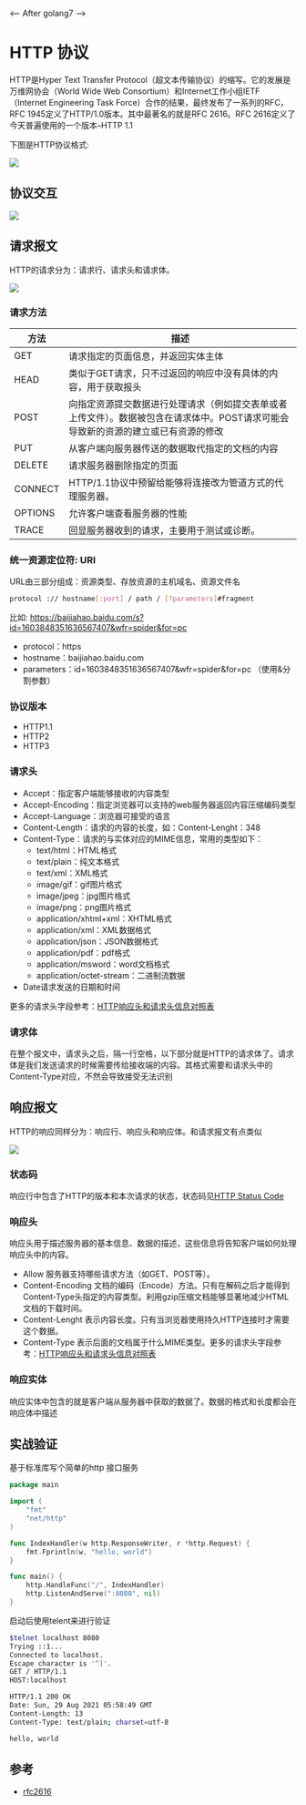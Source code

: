 <--
After golang7
-->
# HTTP 协议

HTTP是Hyper Text Transfer Protocol（超文本传输协议）的缩写。它的发展是万维网协会（World Wide Web Consortium）和Internet工作小组IETF（Internet Engineering Task Force）合作的结果，最终发布了一系列的RFC，RFC 1945定义了HTTP/1.0版本。其中最著名的就是RFC 2616。RFC 2616定义了今天普遍使用的一个版本–HTTP 1.1

下图是HTTP协议格式:

![](./images/http-protocol.jpeg)

## 协议交互

![](./images/http-protocol-01.jpeg)

## 请求报文

HTTP的请求分为：请求行、请求头和请求体。

![](./images/http-request.jpeg)


### 请求方法

| 方法 | 描述 |
|  ----  | ----  |
|  GET | 请求指定的页面信息，并返回实体主体|
|  HEAD | 类似于GET请求，只不过返回的响应中没有具体的内容，用于获取报头|
|  POST | 向指定资源提交数据进行处理请求（例如提交表单或者上传文件）。数据被包含在请求体中。POST请求可能会导致新的资源的建立或已有资源的修改|
|  PUT | 从客户端向服务器传送的数据取代指定的文档的内容|
|  DELETE | 请求服务器删除指定的页面|
|  CONNECT | HTTP/1.1协议中预留给能够将连接改为管道方式的代理服务器。|
|  OPTIONS | 允许客户端查看服务器的性能|
|  TRACE | 回显服务器收到的请求，主要用于测试或诊断。|  

### 统一资源定位符: URI

URL由三部分组成：资源类型、存放资源的主机域名、资源文件名

```sh
protocol :// hostname[:port] / path / [?parameters]#fragment
```

比如: https://baijiahao.baidu.com/s?id=1603848351636567407&wfr=spider&for=pc

+ protocol：https
+ hostname：baijiahao.baidu.com
+ parameters：id=1603848351636567407&wfr=spider&for=pc （使用&分割参数）


### 协议版本

+ HTTP1.1
+ HTTP2
+ HTTP3


### 请求头

+ Accept：指定客户端能够接收的内容类型
+ Accept-Encoding：指定浏览器可以支持的web服务器返回内容压缩编码类型
+ Accept-Language：浏览器可接受的语言
+ Content-Length：请求的内容的长度，如：Content-Lenght：348
+ Content-Type：请求的与实体对应的MIME信息，常用的类型如下：
    + text/html：HTML格式
    + text/plain：纯文本格式
    + text/xml：XML格式
    + image/gif：gif图片格式
    + image/jpeg：jpg图片格式
    + image/png：png图片格式
    + application/xhtml+xml：XHTML格式
    + application/xml：XML数据格式
    + application/json：JSON数据格式
    + application/pdf：pdf格式
    + application/msword：word文档格式
    + application/octet-stream：二进制流数据
+ Date请求发送的日期和时间

更多的请求头字段参考：[HTTP响应头和请求头信息对照表](http://tools.jb51.net/table/http_header)

### 请求体

在整个报文中，请求头之后，隔一行空格，以下部分就是HTTP的请求体了。请求体是我们发送请求的时候需要传给接收端的内容。其格式需要和请求头中的Content-Type对应，不然会导致接受无法识别

## 响应报文

HTTP的响应同样分为：响应行、响应头和响应体。和请求报文有点类似

![](./images/http-response.jpeg)


### 状态码

响应行中包含了HTTP的版本和本次请求的状态，状态码见[HTTP Status Code](https://datatracker.ietf.org/doc/html/rfc2616#section-6.1.1)

### 响应头

响应头用于描述服务器的基本信息、数据的描述，这些信息将告知客户端如何处理响应头中的内容。

+ Allow 服务器支持哪些请求方法（如GET、POST等）。
+ Content-Encoding 文档的编码（Encode）方法。只有在解码之后才能得到Content-Type头指定的内容类型。利用gzip压缩文档能够显著地减少HTML文档的下载时间。
+ Content-Lenght 表示内容长度。只有当浏览器使用持久HTTP连接时才需要这个数据。
+ Content-Type 表示后面的文档属于什么MIME类型。更多的请求头字段参考：[HTTP响应头和请求头信息对照表](http://tools.jb51.net/table/http_header)

### 响应实体

响应实体中包含的就是客户端从服务器中获取的数据了。数据的格式和长度都会在响应体中描述


## 实战验证

基于标准库写个简单的http 接口服务

```go
package main

import (
	"fmt"
	"net/http"
)

func IndexHandler(w http.ResponseWriter, r *http.Request) {
	fmt.Fprintln(w, "hello, world")
}

func main() {
	http.HandleFunc("/", IndexHandler)
	http.ListenAndServe(":8080", nil)
}
```

启动后使用telent来进行验证
```sh
$telnet localhost 8080
Trying ::1...
Connected to localhost.
Escape character is '^]'.
GET / HTTP/1.1
HOST:localhost

HTTP/1.1 200 OK
Date: Sun, 29 Aug 2021 05:58:49 GMT
Content-Length: 13
Content-Type: text/plain; charset=utf-8

hello, world
```

## 参考

+ [rfc2616](https://datatracker.ietf.org/doc/html/rfc2616)
